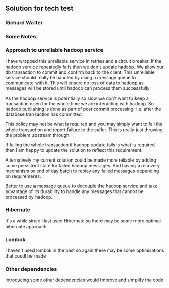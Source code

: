## Solution for tech test
### Richard Walter

### Some Notes:

### Approach to unreliable hadoop service
I have wrapped this unreliable service in retries,and a circuit breaker.
If the hadoop service repeatedly fails then we don't update hadoop.
We allow our db transaction to commit and confirm back to the client.
This unreliable service should really be handled by using a message queue to communicate with it.
This will ensure no loss of data to hadoop as messages will be stored until hadoop can process them successfully

As the hadoop service is potentially so slow we don't want to keep a transaction open for the whole time we are interacting with hadoop.
So hadoop publishing is done as part of post commit processing. i.e. after the database transaction has committed.

This policy may not be what is required and you may simply want to fail the whole transaction and report failure to the caller.
This is really just throwing the problem upstream through.

If failing the whole transaction if hadoop update fails is what is required then I am happy to update the solution to reflect this requirement.

Alternatively my current solution could be made more reliable by adding some persistent state for failed hadoop messages.
And having a recovery mechanism or end of day batch to replay any failed messages depending on requirements.

Better to use a message queue to decouple the hadoop service and take advantage of its durability to handle any messages that cannot be processed by hadoop.

### Hibernate 
It's a while since I last used Hibernate so there may be some more optimal hibernate approach

### Lombok
I haven't used lombok in the past so again there may be some optimisations that coudl be made

### Other dependencies
Introducing some other dependencies would improve and simplify the code 